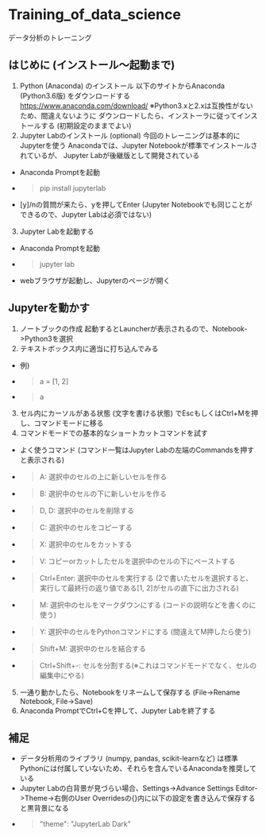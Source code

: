 # Training_of_data_science
データ分析のトレーニング
## はじめに (インストール～起動まで)
1. Python (Anaconda) のインストール
以下のサイトからAnaconda (Python3.6版) をダウンロードする
https://www.anaconda.com/download/
※Python3.xと2.xは互換性がないため、間違えないように
ダウンロードしたら、インストーラに従ってインストールする (初期設定のままでよい)
2. Jupyter Labのインストール (optional)
今回のトレーニングは基本的にJupyterを使う
Anacondaでは、Jupyter Notebookが標準でインストールされているが、
Jupyter Labが後継版として開発されている
- Anaconda Promptを起動
- > pip install jupyterlab
- [y]/nの質問が来たら、yを押してEnter
(Jupyter Notebookでも同じことができるので、Jupyter Labは必須ではない)
3. Jupyter Labを起動する
- Anaconda Promptを起動
- > jupyter lab
- webブラウザが起動し、Jupyterのページが開く

## Jupyterを動かす
1. ノートブックの作成
起動するとLauncherが表示されるので、Notebook->Python3を選択
2. テキストボックス内に適当に打ち込んでみる
- 例)
- > a = [1, 2]
- > a
3. セル内にカーソルがある状態 (文字を書ける状態) でEscもしくはCtrl+Mを押し、コマンドモードに移る
4. コマンドモードでの基本的なショートカットコマンドを試す
- よく使うコマンド (コマンド一覧はJupyter Labの左端のCommandsを押すと表示される)
- > A: 選択中のセルの上に新しいセルを作る
- > B: 選択中のセルの下に新しいセルを作る
- > D, D: 選択中のセルを削除する
- > C: 選択中のセルをコピーする
- > X: 選択中のセルをカットする
- > V: コピーorカットしたセルを選択中のセルの下にペーストする
- > Ctrl+Enter: 選択中のセルを実行する (2で書いたセルを選択すると、実行して最終行の返り値である[1, 2]がセルの直下に出力される)
- > M: 選択中のセルをマークダウンにする (コードの説明などを書くのに使う)
- > Y: 選択中のセルをPythonコマンドにする (間違えてM押したら使う)
- > Shift+M: 選択中のセルを結合する
- > Ctrl+Shift+-: セルを分割する(※これはコマンドモードでなく、セルの編集中にやる)
5. 一通り動かしたら、Notebookをリネームして保存する (File->Rename Notebook, File->Save)
6. Anaconda PromptでCtrl+Cを押して、Jupyter Labを終了する

## 補足
- データ分析用のライブラリ (numpy, pandas, scikit-learnなど) は標準Pythonには付属していないため、それらを含んでいるAnacondaを推奨している
- Jupyter Labの白背景が見づらい場合、Settings->Advance Settings Editor->Theme->右側のUser Overridesの{}内に以下の設定を書き込んで保存すると黒背景になる
- > "theme": "JupyterLab Dark"
